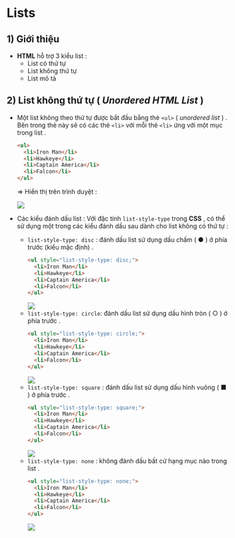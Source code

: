 # Lists
## **1) Giới thiệu**
- **HTML** hỗ trợ 3 kiểu list : 
    - List có thứ tự
    - List không thứ tự 
    - List mô tả
## **2) List không thứ tự ( *Unordered HTML List* )**
- Một list không theo thứ tự được bắt đầu bằng thẻ `<ul>` ( *unordered list* ) . Bên trong thẻ này sẽ có các thẻ `<li>` với mỗi thẻ `<li>` ứng với một mục trong list .
    ```html
    <ul>
      <li>Iron Man</li>
      <li>Hawkeye</li>
      <li>Captain America</li>
      <li>Falcon</li>
    </ul>
    ```
    => Hiển thị trên trình duyệt :

    <img src=https://i.imgur.com/Enlw6cv.png>

- Các kiểu đánh dấu list : Với đặc tính `list-style-type` trong **CSS** , có thể sử dụng một trong các kiểu đánh dấu sau dành cho list không có thứ tự :
    - `list-style-type: disc` : đánh dấu list sử dụng dấu chấm ( &#9679; ) ở phía trước (kiểu mặc định) .
        ```html
        <ul style="list-style-type: disc;">
          <li>Iron Man</li>
          <li>Hawkeye</li>
          <li>Captain America</li>
          <li>Falcon</li>
        </ul>
        ```
        <img src=https://i.imgur.com/Enlw6cv.png>
    - `list-style-type: circle`: đánh dấu list sử dụng dấu hình tròn ( &#9675; ) ở phía trước .
        ```html
        <ul style="list-style-type: circle;">
          <li>Iron Man</li>
          <li>Hawkeye</li>
          <li>Captain America</li>
          <li>Falcon</li>
        </ul>
        ```
        <img src=https://i.imgur.com/5oqxMgf.png>
    - `list-style-type: square` : đánh dấu list sử dụng dấu hình vuông ( &#9632; ) ở phía trước .
        ```html
        <ul style="list-style-type: square;">
          <li>Iron Man</li>
          <li>Hawkeye</li>
          <li>Captain America</li>
          <li>Falcon</li>
        </ul>
        ```
        <img src=https://i.imgur.com/vhr4zmE.png>
    - `list-style-type: none` : không đánh dấu bất cứ hạng mục nào trong list .
        ```html
        <ul style="list-style-type: none;">
          <li>Iron Man</li>
          <li>Hawkeye</li>
          <li>Captain America</li>
          <li>Falcon</li>
        </ul>
        ```
        <img src=https://i.imgur.com/oO92q3i.png>


